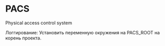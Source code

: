 # PACS
Physical access control system

Логгирование: Установить переменную окружения на PACS_ROOT на корень проекта.